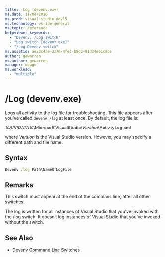 ```yaml
---
title: -Log (devenv.exe)
ms.date: 11/04/2016
ms.prod: visual-studio-dev15
ms.technology: vs-ide-general
ms.topic: reference
helpviewer_keywords:
  - "Devenv, /Log switch"
  - "Log switch [devenv.exe]"
  - "/Log Devenv switch"
ms.assetid: ae23c4ae-2376-4fe3-b8d2-81d34e61c8ba
author: gewarren
ms.author: gewarren
manager: douge
ms.workload:
  - "multiple"
---
```

# /Log (devenv.exe)
Logs all activity to the log file for troubleshooting. This file appears after you've called `devenv /log` at least once. By default, the log file is:

 *%APPDATA%*\Microsoft\VisualStudio\\*Version*\ActivityLog.xml

 where *Version* is the Visual Studio version. However, you may specify a different path and file name.

## Syntax

```cmd
Devenv /log Path\NameOfLogFile
```

## Remarks
 This switch must appear at the end of the command line, after all other switches.

 The log is written for all instances of Visual Studio that you've invoked with the /log switch. It doesn't log instances of Visual Studio that you've invoked without the switch.

## See Also

- [Devenv Command Line Switches](../../ide/reference/devenv-command-line-switches.md)